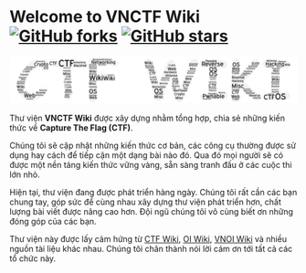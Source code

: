 # Welcome to **VNCTF Wiki** [![GitHub forks](https://img.shields.io/github/forks/vnctfwiki/VNCTF-Wiki?style=social)](https://github.com/vnctfwiki/VNCTF-Wiki/network) [![GitHub stars](https://img.shields.io/github/stars/vnctfwiki/VNCTF-Wiki?style=social)](https://github.com/vnctfwiki/VNCTF-Wiki/stargazers)

![VNCTF Wiki](images/vnctfwiki.png)

Thư viện **VNCTF Wiki** được xây dựng nhằm tổng hợp, chia sẻ những kiến thức về **Capture The Flag (CTF)**. 

Chúng tôi sẽ cập nhật những kiến thức cơ bản, các công cụ thường được sử dụng hay cách để tiếp cận một dạng bài nào đó. Qua đó mọi người sẽ có được một nền tảng kiến thức vững vàng, sẵn sàng tranh đấu ở các cuộc thi lớn nhỏ. 

Hiện tại, thư viện đang được phát triển hàng ngày. Chúng tôi rất cần các bạn chung tay, góp sức để cùng nhau xây dựng thư viện phát triển hơn, chất lượng bài viết được nâng cao hơn. Đội ngũ chúng tôi vô cùng biết ơn những đóng góp của các bạn. 

Thư viện này được lấy cảm hứng từ [CTF Wiki](https://ctf-wiki.org/), [OI Wiki](https://oi-wiki.org), [VNOI Wiki](https://vnoi.info/wiki/Home) và nhiều nguồn tài liệu khác nhau. Chúng tôi chân thành nói lời cám ơn tới tất cả các tổ chức này.